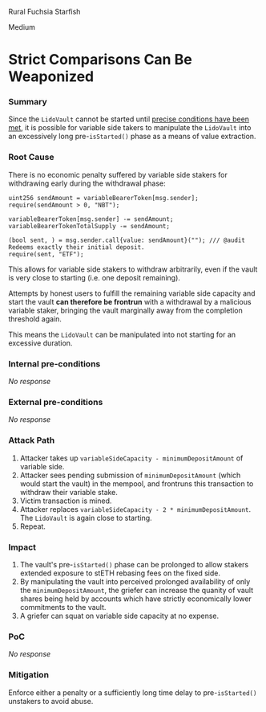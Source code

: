 Rural Fuchsia Starfish

Medium

# Strict Comparisons Can Be Weaponized

### Summary

Since the `LidoVault` cannot be started until [precise conditions have been met](https://github.com/sherlock-audit/2024-08-saffron-finance/blob/38dd9c8436db341c331f1b14545770c1766fc0ee/lido-fiv/contracts/LidoVault.sol#L380C5-L390C6), it is possible for variable side takers to manipulate the `LidoVault` into an excessively long pre-`isStarted()` phase as a means of value extraction.

### Root Cause

There is no economic penalty suffered by variable side stakers for withdrawing early during the withdrawal phase:

```solidity
uint256 sendAmount = variableBearerToken[msg.sender];
require(sendAmount > 0, "NBT");

variableBearerToken[msg.sender] -= sendAmount;
variableBearerTokenTotalSupply -= sendAmount;

(bool sent, ) = msg.sender.call{value: sendAmount}(""); /// @audit Redeems exactly their initial deposit.
require(sent, "ETF");
```

This allows for variable side stakers to withdraw arbitrarily, even if the vault is very close to starting (i.e. one deposit remaining).

Attempts by honest users to fulfill the remaining variable side capacity and start the vault **can therefore be frontrun** with a withdrawal by a malicious variable staker, bringing the vault marginally away from the completion threshold again.

This means the `LidoVault` can be manipulated into not starting for an excessive duration.

### Internal pre-conditions

_No response_

### External pre-conditions

_No response_

### Attack Path

1. Attacker takes up `variableSideCapacity - minimumDepositAmount` of variable side.
2. Attacker sees pending submission of `minimumDepositAmount` (which would start the vault) in the mempool, and frontruns this transaction to withdraw their variable stake.
3. Victim transaction is mined.
4. Attacker replaces `variableSideCapacity - 2 * minimumDepositAmount`. The `LidoVault` is again close to starting.
5. Repeat.

### Impact

1. The vault's pre-`isStarted()` phase can be prolonged to allow stakers extended exposure to stETH rebasing fees on the fixed side.
2. By manipulating the vault into perceived prolonged availability of only the `minimumDepositAmount`, the griefer can increase the quanity of vault shares being held by accounts which have strictly economically lower commitments to the vault.
3. A griefer can squat on variable side capacity at no expense.

### PoC

_No response_

### Mitigation

Enforce either a penalty or a sufficiently long time delay to pre-`isStarted()` unstakers to avoid abuse.